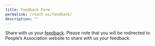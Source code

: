 ```yaml
---
title: Feedback Form
permalink: /reach-us/feedback/
description: ""
---
```

Share with us your [feedback](https://www.pa.gov.sg/feedback).
Please note that you will be redirected to People’s Association website to share with us your feedback.